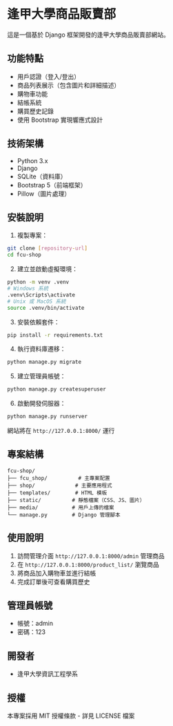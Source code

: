 # 逢甲大學商品販賣部

這是一個基於 Django 框架開發的逢甲大學商品販賣部網站。

## 功能特點

- 用戶認證（登入/登出）
- 商品列表展示（包含圖片和詳細描述）
- 購物車功能
- 結帳系統
- 購買歷史記錄
- 使用 Bootstrap 實現響應式設計

## 技術架構

- Python 3.x
- Django
- SQLite（資料庫）
- Bootstrap 5（前端框架）
- Pillow（圖片處理）

## 安裝說明

1. 複製專案：
```bash
git clone [repository-url]
cd fcu-shop
```

2. 建立並啟動虛擬環境：
```bash
python -m venv .venv
# Windows 系統
.venv\Scripts\activate
# Unix 或 MacOS 系統
source .venv/bin/activate
```

3. 安裝依賴套件：
```bash
pip install -r requirements.txt
```

4. 執行資料庫遷移：
```bash
python manage.py migrate
```

5. 建立管理員帳號：
```bash
python manage.py createsuperuser
```

6. 啟動開發伺服器：
```bash
python manage.py runserver
```

網站將在 `http://127.0.0.1:8000/` 運行

## 專案結構

```
fcu-shop/
├── fcu_shop/          # 主專案配置
├── shop/             # 主要應用程式
├── templates/        # HTML 模板
├── static/          # 靜態檔案（CSS、JS、圖片）
├── media/           # 用戶上傳的檔案
└── manage.py        # Django 管理腳本
```

## 使用說明

1. 訪問管理介面 `http://127.0.0.1:8000/admin` 管理商品
2. 在 `http://127.0.0.1:8000/product_list/` 瀏覽商品
3. 將商品加入購物車並進行結帳
4. 完成訂單後可查看購買歷史

## 管理員帳號

- 帳號：admin
- 密碼：123

## 開發者

- 逢甲大學資訊工程學系

## 授權

本專案採用 MIT 授權條款 - 詳見 LICENSE 檔案 